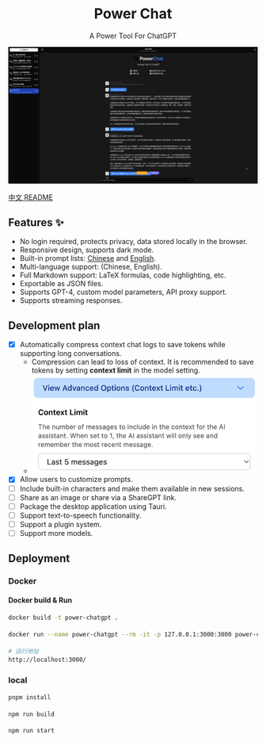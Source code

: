 <div align="center">

<h1 align="center">Power Chat</h1>

A Power Tool For ChatGPT

![home](https://raw.githubusercontent.com/youngle316/picg/main/20230810143834.png)
</div>

[中文 README](./README-CN.md)

## Features ✨

- No login required, protects privacy, data stored locally in the browser.
- Responsive design, supports dark mode.
- Built-in prompt lists: [Chinese](https://github.com/PlexPt/awesome-chatgpt-prompts-zh) and [English](https://github.com/f/awesome-chatgpt-prompts).
- Multi-language support: (Chinese, English).
- Full Markdown support: LaTeX formulas, code highlighting, etc.
- Exportable as JSON files.
- Supports GPT-4, custom model parameters, API proxy support.
- Supports streaming responses.

## Development plan

- [x] Automatically compress context chat logs to save tokens while supporting long conversations.
  - Compression can lead to loss of context. It is recommended to save tokens by setting **context limit** in the model setting.
  - ![](https://raw.githubusercontent.com/youngle316/picg/main/202309041413821.png)
- [x] Allow users to customize prompts.
- [ ] Include built-in characters and make them available in new sessions.
- [ ] Share as an image or share via a ShareGPT link.
- [ ] Package the desktop application using Tauri.
- [ ] Support text-to-speech functionality.
- [ ] Support a plugin system.
- [ ] Support more models.

## Deployment

### Docker

#### Docker build & Run

```bash
docker build -t power-chatgpt .

docker run --name power-chatgpt --rm -it -p 127.0.0.1:3000:3000 power-chatgpt

# 运行地址
http://localhost:3000/
````

### local

```bash
pnpm install

npm run build

npm run start
```

